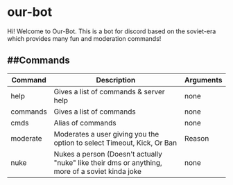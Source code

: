 # our-bot
Hi! Welcome to Our-Bot. This is a bot for discord based on the soviet-era  which provides many fun and moderation commands!

##Commands
---

 | Command  | Description                            | Arguments |
|----------|----------------------------------------|-----------|
| help     | Gives a list of commands & server help | none      |
| commands | Gives a list of commands               | none      |
| cmds     | Alias of commands                      | none      |
| moderate | Moderates a user giving you the option to select Timeout, Kick, Or Ban | Reason |
| nuke     | Nukes a person (Doesn't actually "nuke" like their dms or anything, more of a soviet kinda joke | none |
